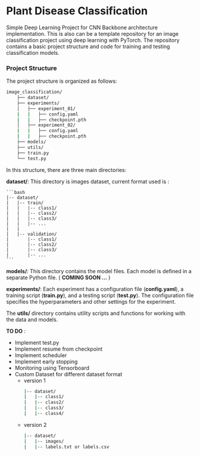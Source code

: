 # Plant Disease Classification
Simple Deep Learning Project for CNN Backbone architecture implementation. This is also can be a template repository for an image classification project using deep learning with PyTorch. The repository contains a basic project structure and code for training and testing classification models.

### Project Structure
The project structure is organized as follows:
```bash
image_classification/
    ├── dataset/
    ├── experiments/
    │   ├── experiment_01/
    |   |   ├── config.yaml
    |   |   ├── checkpoint.pth
    │   ├── experiment_02/
    |   |   ├── config.yaml
    |   |   ├── checkpoint.pth
    ├── models/
    ├── utils/
    ├── train.py
    └── test.py
```
In this structure, there are three main directories:

__dataset/__: This directory is images dataset, current format used is :

    ```bash
    |-- dataset/
    |   |-- train/
    |   |   |-- class1/
    |   |   |-- class2/
    |   |   |-- class3/
    |   |   |-- ...
    |   |
    |   |-- validation/
    |       |-- class1/
    |       |-- class2/
    |       |-- class3/
    |       |-- ...
    ```

__models/__: This directory contains the model files. Each model is defined in a separate Python file. ( __COMING SOON ...__ )

__experiments/__: Each experiment has a configuration file (__config.yaml__), a training script (__train.py__), and a testing script (__test.py__). The configuration file specifies the hyperparameters and other settings for the experiment.

The __utils/__ directory contains utility scripts and functions for working with the data and models.

__TO DO__ :

- Implement test.py
- Implement resume from checkpoint
- Implement scheduler
- Implement early stopping
- Monitoring using Tensorboard
- Custom Dataset for different dataset format
    - version 1
        ```bash
        |-- dataset/
        |   |-- class1/
        |   |-- class2/
        |   |-- class3/
        |   |-- class4/
        ```
    - version 2    
        ```bash
        |-- dataset/
        |   |-- images/
        |   |-- labels.txt or labels.csv
        ```        

        